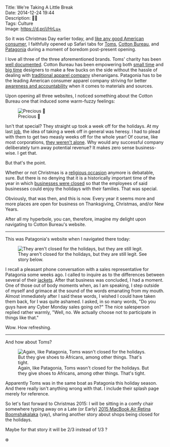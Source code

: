 Title: We're Taking A Little Break  
Date: 2014-12-24 19:44  
Description: 🎅🏿  
Tags: Culture  
Image: https://d.pr/i/HrLu+  

So it was Christmas Day earlier today, and [like any good American consumer][1], I faithfully opened up Safari tabs for [Toms][2], [Cotton Bureau][3], and [Patagonia][4] during a moment of boredom post-present opening.

I love all three of the three aforementioned brands. Toms' charity has been [well documented][5]. Cotton Bureau has been empowering both [small time][6] and [big time][7] designers to make a few bucks on the side without the hassle of dealing with [traditional apparel company][8] shenanigans. Patagonia has to be the leading American consumer apparel company striving for better [awareness and accountability][9] when it comes to materials and sources. 

Upon opening all three websites, I noticed something about the Cotton Bureau one that induced some warm-fuzzy feelings: 

<figure>
	<img src="https://d.pr/i/HrLu+" alt="Precious 🎄" title="Precious 🎄">
	<figcaption>Precious 🎄</figcaption>
</figure>

Isn't that special? They straight up took a week off for the holidays. At my last [job][10], the idea of taking a week off in general was heresy. I had to plead with them to get two measly weeks off for the whole year! Of course, like most corporations, [they weren't alone][11]. Why would any successful company deliberately turn away potential revenue? It makes zero sense business-wise. I get that.

But that's the point.

Whether or not Christmas is a [religious occasion][12] anymore is debatable, sure. But there is no denying that it is a historically important time of the year in which [businesses were closed][13] so that the employees of said businesses could enjoy the holidays with their families. That was special.

Obviously, that was then, and this is now. Every year it seems more and more places are open for business on Thanksgiving, Christmas, and/or New Years. 

After all my hyperbole, you can, therefore, imagine my delight upon navigating to Cotton Bureau's website. 

***

This was Patagonia's website when I navigated there today: 

<figure>
	<img src="https://d.pr/i/twiq+" alt="They aren't closed for the holidays, but they are still legit." title="They aren't closed for the holidays, but they are still legit.">
	<figcaption>They aren't closed for the holidays, but they are still legit. See story below.</figcaption>
</figure>

I recall a pleasant phone conversation with a sales representative for Patagonia some weeks ago. I called to inquire as to the differences between several of their [jackets][14]. After that business was concluded, I had a moment. One of those out of body moments when, as I am speaking, I step outside of myself and grimace at the sound of the words emanating from my mouth. Almost immediately after I said these words, I wished I could have taken them back, for I was quite ashamed. I asked, in so many words, "Do you guys have any Cyber Monday sales going on?" The nice salesperson replied rather warmly, "Well, no. We actually choose not to participate in things like that." 

Wow. How refreshing. 

***

And how about Toms?

<figure>
	<img src="https://d.pr/i/jVnS+" alt="Again, like Patagonia, Toms wasn't closed for the holidays. But they give shoes to Africans, among other things. That's tight." title="Again, like Patagonia, Toms wasn't closed for the holidays. But they give shoes to Africans, among other things. That's tight.">
	<figcaption>Again, like Patagonia, Toms wasn't closed for the holidays. But they give shoes to Africans, among other things. That's tight.</figcaption>
</figure>

Apparently Toms was in the same boat as Patagonia this holiday season. And there really isn't anything wrong with that. I include their splash page merely for reference. 

So let's fast forward to Christmas 2015: I will be sitting in a comfy chair somewhere typing away on a Late (or Early) [2015 MacBook Air Retina Boomshakalaka][15] (yay), sharing another story about shops being closed for the holidays.

Maybe for that story it will be 2/3 instead of 1/3 ?

❄️

[1]: http://www.redandblack.com/views/christmas-and-consumerism-thanksgiving-left-in-the-shadows-of-holiday/article_50ed4494-69ee-11e4-b4b0-abf4e230ddee.html "Consumerism and the Holidays"
[2]: http://toms.com/ "Toms"
[3]: http://cottonbureau.com/ "Cotton Bureau"
[4]: http://patagonia.com/ "Patagonia"
[5]: http://www.wsj.com/articles/SB10001424052702304252704575155903198032336 "WSJ: 'Toms Gives Shoe Brand Extra Shine'"
[6]: https://cottonbureau.com/products/still-kickin "'Still Kickin' on Cotton Bureau"
[7]: https://cottonbureau.com/products/tapbots "'Tapbots' on Cotton Bureau"
[8]: http://www.cafepress.com/?aid=79835261 "CafePress"
[9]: http://www.mnn.com/money/green-workplace/stories/patagonia-and-the-environment "'Patagonia and the environment'"
[10]: http://pacificdentalservices.com/ "Pacific Dental Services (PDS)"
[11]: http://www.theguardian.com/commentisfree/2013/dec/20/war-on-christmas-material-culture "War on Christmas Material Culture"
[12]: http://atheism.about.com/od/christmasholidayseason/p/AtheistsIgnore.htm "How atheists deal with Christmas"
[13]: http://www.timeanddate.com/holidays/us/christmas-day "Christmas Day in the United States"
[14]: http://www.patagonia.com/us/product/mens-nano-puff-hoody?p=84221-0 "Jacket I have from Patagonia"
[15]: http://appleinsider.com/articles/14/12/22/rumor-apples-12-macbook-air-with-retina-display-to-enter-production-in-q1-2015 "Apple Insider on the rumored Retina MacBook Air"